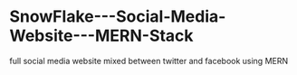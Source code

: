 # SnowFlake---Social-Media-Website---MERN-Stack
full social media website mixed between twitter and facebook using MERN
